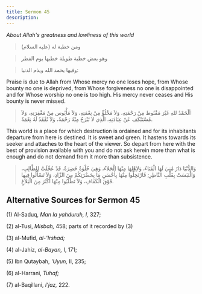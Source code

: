 ```yaml
---
title: Sermon 45
description: 
---
```


*About Allah's greatness and lowliness of this world*

> ومن خطبة له (عليه السلام)

> وهو بعض خطبة طويلة خطبها يوم الفطر

> وفيها يحمد الله ويذم الدنيا:

Praise is due to Allah from Whose mercy no one loses hope, from Whose
bounty no one is deprived, from Whose forgiveness no one is disappointed
and for Whose worship no one is too high. His mercy never ceases and His
bounty is never missed.

> ألْحَمْدُ للهِ غَيْرَ مَقْنُوط مِنْ رَحْمَتِهِ، وَلاَ مَخْلُوٍّ مِنْ نِعْمَتِهِ، وَلاَ مَأْيُوس مِنْ مَغْفِرَتِهِ،
> وَلاَ مُسْتَنْكَف عَنْ عِبَادَتِهِ، الَّذِي لاَ تَبْرَحُ مِنْهُ رَحْمَةٌ، وَلاَ تُفْقَدُ لَهُ نِعْمَةٌ.

This world is a place for which destruction is ordained and for its
inhabitants departure from here is destined. It is sweet and green. It
hastens towards its seeker and attaches to the heart of the viewer. So
depart from here with the best of provision available with you and do
not ask herein more than what is enough and do not demand from it more
than subsistence.

> وَالدُّنْيَا دَارٌ مُنِيَ لَهَا الْفَنَاءُ، وَلاِهْلِهَا مِنْهَا الْجَلاَءُ، وَهِيَ حُلْوَةٌ خَضِرَةٌ، قَدْ
> عُجِّلَتْ لِلطَّالِبِ، وَالْتَبَسَتْ بِقَلْبِ النَّاظِرِ; فَارْتَحِلُوا مِنْهَا بِأَحْسَنِ مَا بِحَضْرَتِكُمْ مِنَ
> الزَّادِ، وَلاَ تَسْأَلُوا فِيها فَوْقَ الْكَفَافِ، وَلاَ تَطْلُبُوا مِنْهَا أكْثَرَ مِنَ الْبَلاَغِ.

## Alternative Sources for Sermon 45

\(1\) Al-Saduq, *Man la yahduruh, I,* 327;

\(2\) al-Tusi, *Misbah,* 458; parts of it recorded by (3)

\(3\) al-Mufid, *al-\'Irshad;*

\(4\) al-Jahiz, *al-Bayan,* I, 171;

\(5\) Ibn Qutaybah, *'Uyun,* II, 235;

\(6\) al-Harrani, *Tuhaf;*

\(7\) al-Baqillani, *I'jaz,* 222.